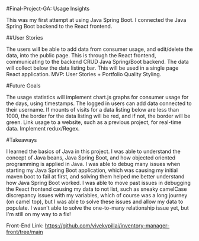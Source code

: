 #Final-Project-GA: Usage Insights

This was my first attempt at using Java Spring Boot. I connected the Java Spring Boot backend to the React frontend.

##User Stories

The users will be able to add data from consumer usage, and edit/delete the data, into the public page. This is through the React frontend, communicating to the backend CRUD Java Spring/Boot backend.
The data will collect below the data listing bar. This will be used in a single page React application.
MVP: User Stories + Portfolio Quality Styling.

#Future Goals

The usage statistics will implement chart.js graphs for consumer usage for the days, using timestamps. The logged in users can add data connected to their username. If mounts of visits for a data listing below are less than 1000, the border for the data listing will be red, and if not, the border will be green. Link usage to a website, such as a previous project, for real-time data.
Implement redux/Regex.

#Takeaways

I learned the basics of Java in this project. I was able to understand the concept of Java beans, Java Spring Boot, and how objected oriented programming is applied in Java. I was able to debug many issues when starting my Java Spring Boot application, which was causing my initial maven boot to fail at first, and solving them helped me better understand how Java Spring Boot worked. I was able to move past issues in debugging the React frontend causing my data to not list, such as sneaky camelCase discrepancy issues with my variables, which of course was a long journey (on camel top), but I was able to solve these issues and allow my data to populate. I wasn't able to solve the one-to-many relationship issue yet, but I'm still on my way to a fix!

Front-End Link: https://github.com/vivekvpillai/inventory-manager-front/tree/main
